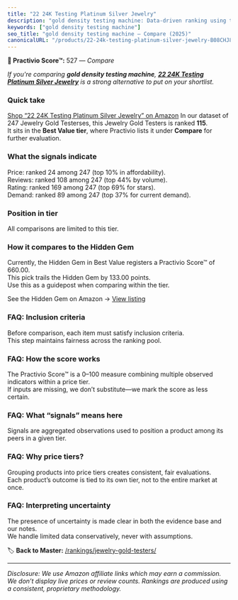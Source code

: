 ```yaml
---
title: "22 24K Testing Platinum Silver Jewelry"
description: "gold density testing machine: Data-driven ranking using the Practivio Score™. Positioned by quality, value, demand, findability, momentum."
keywords: ["gold density testing machine"]
seo_title: "gold density testing machine — Compare (2025)"
canonicalURL: "/products/22-24k-testing-platinum-silver-jewelry-B08CHJ85MC/"
---
```


**🛒 Practivio Score™:** 527 — _Compare_


*If you're comparing **gold density testing machine**, **[22 24K Testing Platinum Silver Jewelry](https://www.amazon.com/dp/B08CHJ85MC?tag=practivio-20)** is a strong alternative to put on your shortlist.*
### Quick take
[Shop “22 24K Testing Platinum Silver Jewelry” on Amazon](https://www.amazon.com/dp/B08CHJ85MC?tag=practivio-20)
In our dataset of 247 Jewelry Gold Testerses, this Jewelry Gold Testers is ranked **115**.  
It sits in the **Best Value tier**, where Practivio lists it under **Compare** for further evaluation.

### What the signals indicate
Price: ranked 24 among 247 (top 10% in affordability).  
Reviews: ranked 108 among 247 (top 44% by volume).  
Rating: ranked 169 among 247 (top 69% for stars).  
Demand: ranked 89 among 247 (top 37% for current demand).

### Position in tier
All comparisons are limited to this tier.

### How it compares to the Hidden Gem
Currently, the Hidden Gem in Best Value registers a Practivio Score™ of 660.00.  
This pick trails the Hidden Gem by 133.00 points.  
Use this as a guidepost when comparing within the tier.  

See the Hidden Gem on Amazon → [View listing](https://www.amazon.com/dp/B0CHKLZ7PJ?tag=practivio-20)

### FAQ: Inclusion criteria
Before comparison, each item must satisfy inclusion criteria.  
This step maintains fairness across the ranking pool.

### FAQ: How the score works
The Practivio Score™ is a 0–100 measure combining multiple observed indicators within a price tier.  
If inputs are missing, we don’t substitute—we mark the score as less certain.

### FAQ: What “signals” means here
Signals are aggregated observations used to position a product among its peers in a given tier.

### FAQ: Why price tiers?
Grouping products into price tiers creates consistent, fair evaluations.  
Each product’s outcome is tied to its own tier, not to the entire market at once.

### FAQ: Interpreting uncertainty
The presence of uncertainty is made clear in both the evidence base and our notes.  
We handle limited data conservatively, never with assumptions.

<!-- Missing template for Compare/CompareWithinPriceClass -->


🏷️ **Back to Master:** [/rankings/jewelry-gold-testers/](/rankings/jewelry-gold-testers/)

---
_Disclosure: We use Amazon affiliate links which may earn a commission. We don’t display live prices or review counts. Rankings are produced using a consistent, proprietary methodology._
